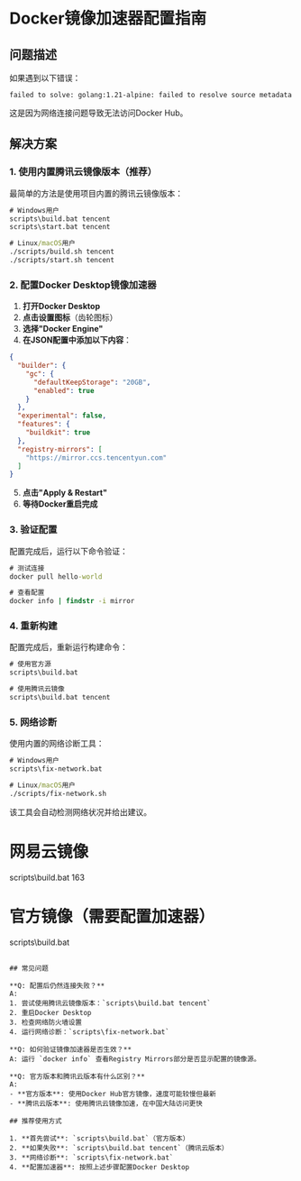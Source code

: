# Docker镜像加速器配置指南

## 问题描述
如果遇到以下错误：
```
failed to solve: golang:1.21-alpine: failed to resolve source metadata
```

这是因为网络连接问题导致无法访问Docker Hub。

## 解决方案

### 1. 使用内置腾讯云镜像版本（推荐）

最简单的方法是使用项目内置的腾讯云镜像版本：

```cmd
# Windows用户
scripts\build.bat tencent
scripts\start.bat tencent

# Linux/macOS用户
./scripts/build.sh tencent
./scripts/start.sh tencent
```

### 2. 配置Docker Desktop镜像加速器

1. **打开Docker Desktop**
2. **点击设置图标**（齿轮图标）
3. **选择"Docker Engine"**
4. **在JSON配置中添加以下内容**：

```json
{
  "builder": {
    "gc": {
      "defaultKeepStorage": "20GB",
      "enabled": true
    }
  },
  "experimental": false,
  "features": {
    "buildkit": true
  },
  "registry-mirrors": [
    "https://mirror.ccs.tencentyun.com"
  ]
}
```

5. **点击"Apply & Restart"**
6. **等待Docker重启完成**

### 3. 验证配置

配置完成后，运行以下命令验证：

```cmd
# 测试连接
docker pull hello-world

# 查看配置
docker info | findstr -i mirror
```

### 4. 重新构建

配置完成后，重新运行构建命令：

```cmd
# 使用官方源
scripts\build.bat

# 使用腾讯云镜像
scripts\build.bat tencent
```

### 5. 网络诊断

使用内置的网络诊断工具：

```cmd
# Windows用户
scripts\fix-network.bat

# Linux/macOS用户
./scripts/fix-network.sh
```

该工具会自动检测网络状况并给出建议。

# 网易云镜像
scripts\build.bat 163

# 官方镜像（需要配置加速器）
scripts\build.bat
```

## 常见问题

**Q: 配置后仍然连接失败？**
A: 
1. 尝试使用腾讯云镜像版本：`scripts\build.bat tencent`
2. 重启Docker Desktop
3. 检查网络防火墙设置
4. 运行网络诊断：`scripts\fix-network.bat`

**Q: 如何验证镜像加速器是否生效？**
A: 运行 `docker info` 查看Registry Mirrors部分是否显示配置的镜像源。

**Q: 官方版本和腾讯云版本有什么区别？**
A: 
- **官方版本**: 使用Docker Hub官方镜像，速度可能较慢但最新
- **腾讯云版本**: 使用腾讯云镜像加速，在中国大陆访问更快

## 推荐使用方式

1. **首先尝试**: `scripts\build.bat`（官方版本）
2. **如果失败**: `scripts\build.bat tencent`（腾讯云版本）
3. **网络诊断**: `scripts\fix-network.bat`
4. **配置加速器**: 按照上述步骤配置Docker Desktop
